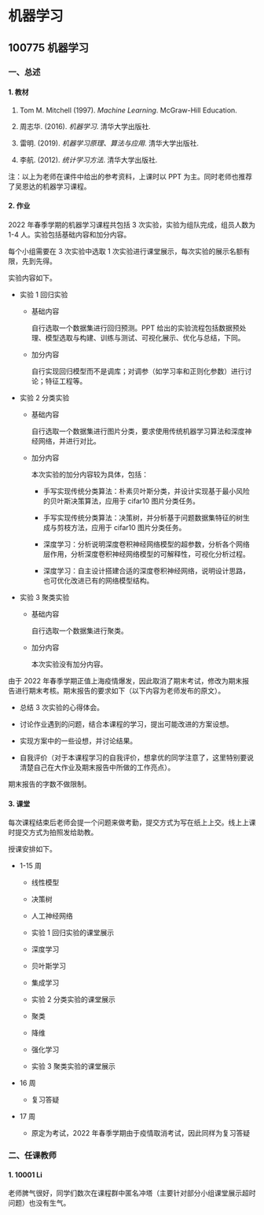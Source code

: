 # 机器学习

## 100775 机器学习

### 一、总述

#### 1. 教材

1. Tom M. Mitchell (1997). *Machine Learning*. McGraw-Hill Education.

2. 周志华. (2016). *机器学习*. 清华大学出版社.

3. 雷明. (2019). *机器学习原理、算法与应用*. 清华大学出版社.

4. 李航. (2012). *统计学习方法*. 清华大学出版社.

注：以上为老师在课件中给出的参考资料，上课时以 PPT 为主。同时老师也推荐了吴恩达的机器学习课程。

#### 2. 作业

2022 年春季学期的机器学习课程共包括 3 次实验，实验为组队完成，组员人数为 1-4 人。实验包括基础内容和加分内容。

每个小组需要在 3 次实验中选取 1 次实验进行课堂展示，每次实验的展示名额有限，先到先得。

实验内容如下。

* 实验 1 回归实验

  * 基础内容
  
    自行选取一个数据集进行回归预测。PPT 给出的实验流程包括数据预处理、模型选取与构建、训练与测试、可视化展示、优化与总结，下同。

  * 加分内容

    自行实现回归模型而不是调库；对调参（如学习率和正则化参数）进行讨论；特征工程等。

* 实验 2 分类实验

  * 基础内容

    自行选取一个数据集进行图片分类，要求使用传统机器学习算法和深度神经网络，并进行对比。

  * 加分内容

    本次实验的加分内容较为具体，包括：

    * 手写实现传统分类算法：朴素贝叶斯分类，并设计实现基于最小风险的贝叶斯决策算法，应用于 cifar10 图片分类任务。

    * 手写实现传统分类算法：决策树，并分析基于问题数据集特征的树生成与剪枝方法，应用于 cifar10 图片分类任务。

    * 深度学习：分析说明深度卷积神经网络模型的超参数，分析各个网络层作用，分析深度卷积神经网络模型的可解释性，可视化分析过程。

    * 深度学习：自主设计搭建合适的深度卷积神经网络，说明设计思路，也可优化改进已有的网络模型结构。

* 实验 3 聚类实验

  * 基础内容

    自行选取一个数据集进行聚类。

  * 加分内容

    本次实验没有加分内容。

由于 2022 年春季学期正值上海疫情爆发，因此取消了期末考试，修改为期末报告进行期末考核。期末报告的要求如下（以下内容为老师发布的原文）。

* 总结 3 次实验的心得体会。

* 讨论作业遇到的问题，结合本课程的学习，提出可能改进的方案设想。

* 实现方案中的一些设想，并讨论结果。

* 自我评价（对于本课程学习的自我评价，想拿优的同学注意了，这里特别要说清楚自己在大作业及期末报告中所做的工作亮点）。

期末报告的字数不做限制。

#### 3. 课堂

每次课程结束后老师会提一个问题来做考勤，提交方式为写在纸上上交。线上上课时提交方式为拍照发给助教。

授课安排如下。

* 1-15 周

  * 线性模型

  * 决策树

  * 人工神经网络

  * 实验 1 回归实验的课堂展示

  * 深度学习

  * 贝叶斯学习

  * 集成学习

  * 实验 2 分类实验的课堂展示

  * 聚类

  * 降维

  * 强化学习

  * 实验 3 聚类实验的课堂展示

* 16 周

  * 复习答疑

* 17 周

  * 原定为考试，2022 年春季学期由于疫情取消考试，因此同样为复习答疑

### 二、任课教师

#### 1. 10001 Li

老师脾气很好，同学们数次在课程群中匿名冲塔（主要针对部分小组课堂展示超时问题）也没有生气。
